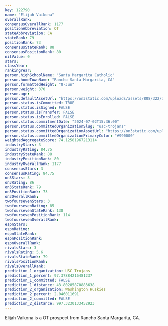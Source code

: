 ```yaml
---
key: 122790
name: "Elijah Vaikona"
overallRank: 
consensusOverallRank: 1177
positionAbbreviation: OT
stateAbbreviation: CA
stateRank: 79
positionRank: 73
consensusStateRank: 88
consensusPositionRank: 80
nilValue: 0
stars: 
classYear: 
rankingYear: 
person.highSchoolName: "Santa Margarita Catholic"
person.homeTownName: "Rancho Santa Margarita, CA"
person.formattedHeight: "8-Jun"
person.weight: 370
person.age: 
person.defaultAssetUrl: "https://on3static.com/uploads/assets/808/322/322808.jpg"
person.status.isCommitted: TRUE
person.status.isSigned: FALSE
person.status.isTransfer: FALSE
person.status.isEnrolled: FALSE
person.status.commitmentDate: "2024-07-02T15:36:00"
person.status.committedOrganizationSlug: "usc-trojans"
person.status.committedOrganizationAssetUrl: "https://on3static.com/uploads/assets/712/214/214712.svg"
person.status.committedOrganizationPrimaryColor: "#990000"
weightedAggregateScore: 74.12581967213114
industryStars: 3
industryRating: 84.75
industryStateRank: 88
industryPositionRank: 80
industryOverallRank: 1177
consensusStars: 3
consensusRating: 84.75
on3Stars: 3
on3Rating: 86
on3StateRank: 79
on3PositionRank: 73
on3OverallRank: 
twofoursevenStars: 3
twofoursevenRating: 85
twofoursevenStateRank: 138
twofoursevenPositionRank: 114
twofoursevenOverallRank: 
espnStars: 
espnRating: 
espnStateRank: 
espnPositionRank: 
espnOverallRank: 
rivalsStars: 3
rivalsRating: 5.6
rivalsStateRank: 79
rivalsPositionRank: 
rivalsOverallRank: 
prediction_1_organization: USC Trojans
prediction_1_percent: 97.37884216481237
prediction_1_committed: FALSE
prediction_1_distance: 43.80285870883638
prediction_2_organization: Washington Huskies
prediction_2_percent: 2.046011691
prediction_2_committed: FALSE
prediction_2_distance: 997.3230133452923
---
```

Elijah Vaikona is a OT prospect from Rancho Santa Margarita, CA.